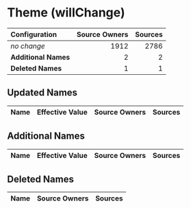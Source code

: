 # Theme (willChange)

| Configuration | Source Owners | Sources |
| :------------ | ------------: | ------: |
| *no change* | 1912 | 2786 |
| **Additional Names** | 2 | 2 |
| **Deleted Names** | 1 | 1 |

## Updated Names

| Name | Effective Value | Source Owners | Sources |
| :--- | :-------------- | ------------: | ------: |

## Additional Names

| Name | Effective Value | Source Owners | Sources |
| :--- | :-------------- | ------------: | ------: |

## Deleted Names

| Name | Source Owners | Sources |
| :--- | ------------: | ------: |

